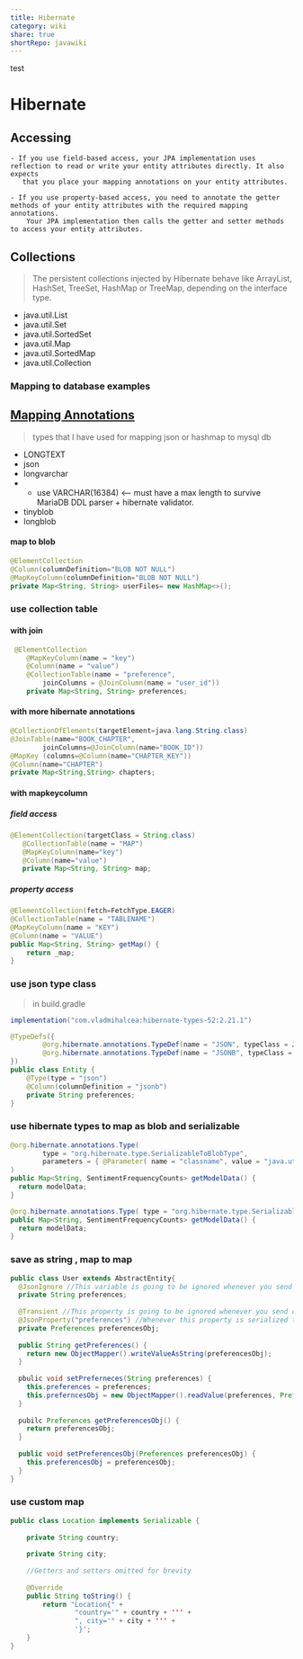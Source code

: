 ```yaml
---  
title: Hibernate    
category: wiki  
share: true    
shortRepo: javawiki  
---  
```

test  
# Hibernate  
## Accessing  
```  
- If you use field-based access, your JPA implementation uses reflection to read or write your entity attributes directly. It also expects   
   that you place your mapping annotations on your entity attributes.  
  
- If you use property-based access, you need to annotate the getter methods of your entity attributes with the required mapping annotations.   
    Your JPA implementation then calls the getter and setter methods to access your entity attributes.  
```  
  
  
## Collections  
  
> The persistent collections injected by Hibernate behave like ArrayList, HashSet, TreeSet, HashMap or TreeMap, depending on the interface type.  
- java.util.List  
- java.util.Set  
- java.util.SortedSet  
- java.util.Map  
- java.util.SortedMap  
- java.util.Collection  
  
### Mapping to database examples  
## [Mapping Annotations](https://docs.jboss.org/hibernate/orm/current/userguide/html_single/Hibernate_User_Guide.html#annotations)  
> types that I have used for mapping json or hashmap to mysql db  
- LONGTEXT  
- json  
- longvarchar  
- - use VARCHAR(16384) <-- must have a max length to survive MariaDB DDL parser + hibernate validator.  
- tinyblob  
- longblob  
#### map to blob  
```java  
@ElementCollection  
@Column(columnDefinition="BLOB NOT NULL")  
@MapKeyColumn(columnDefinition="BLOB NOT NULL")  
private Map<String, String> userFiles= new HashMap<>();  
```  
  
### use collection table  
#### with join  
```java  
 @ElementCollection  
    @MapKeyColumn(name = "key")  
    @Column(name = "value")  
    @CollectionTable(name = "preference",  
        joinColumns = @JoinColumn(name = "user_id"))  
    private Map<String, String> preferences;  
```  
  
#### with more hibernate annotations  
```java  
@CollectionOfElements(targetElement=java.lang.String.class)  
@JoinTable(name="BOOK_CHAPTER",  
        joinColumns=@JoinColumn(name="BOOK_ID"))  
@MapKey (columns=@Column(name="CHAPTER_KEY"))  
@Column(name="CHAPTER")  
private Map<String,String> chapters;  
```  
  
#### with mapkeycolumn  
 ##### field access  
 ```java  
@ElementCollection(targetClass = String.class)  
    @CollectionTable(name = "MAP")  
    @MapKeyColumn(name="key")  
    @Column(name="value")  
    private Map<String, String> map;  
```  
  
##### property access  
```java  
@ElementCollection(fetch=FetchType.EAGER)  
@CollectionTable(name = "TABLENAME")  
@MapKeyColumn(name = "KEY")  
@Column(name = "VALUE")  
public Map<String, String> getMap() {  
    return _map;  
}  
```  
  
  
### use json type class  
> in build.gradle  
```groovy  
implementation("com.vladmihalcea:hibernate-types-52:2.21.1")  
```  
  
```java  
@TypeDefs({  
        @org.hibernate.annotations.TypeDef(name = "JSON", typeClass = JsonBlobType.class),  
        @org.hibernate.annotations.TypeDef(name = "JSONB", typeClass = JsonBinaryType.class)  
})  
public class Entity {  
    @Type(type = "json")  
    @Column(columnDefinition = "jsonb")  
    private String preferences;  
}  
```  
  
### use hibernate types to map as blob and serializable  
```java  
@org.hibernate.annotations.Type(  
        type = "org.hibernate.type.SerializableToBlobType",   
        parameters = { @Parameter( name = "classname", value = "java.util.HashMap" ) }  
)  
public Map<String, SentimentFrequencyCounts> getModelData() {  
  return modelData;  
}  
```  
  
```java  
@org.hibernate.annotations.Type( type = "org.hibernate.type.SerializableType" )  
public Map<String, SentimentFrequencyCounts> getModelData() {  
  return modelData;  
}  
```  
  
### save as string , map to map  
```java  
public class User extends AbstractEntity{  
  @JsonIgnore //This variable is going to be ignored whenever you send data to a client(ie. web browser)  
  private String preferences;  
  
  @Transient //This property is going to be ignored whenever you send data to the database  
  @JsonProperty("preferences") //Whenever this property is serialized to the client, it is going to be named "perferences" instead "preferencesObj"  
  private Preferences preferencesObj;  
  
  public String getPreferences() {  
    return new ObjectMapper().writeValueAsString(preferencesObj);  
  }  
  
  pbulic void setPreferneces(String preferences) {  
    this.preferences = preferences;  
    this.preferncesObj = new ObjectMapper().readValue(preferences, Preferences.class);  
  }  
  
  pubilc Preferences getPreferencesObj() {  
    return preferencesObj;  
  }  
  
  public void setPreferencesObj(Preferences preferencesObj) {  
    this.preferencesObj = preferencesObj;  
  }  
}  
```  
  
### use custom map  
```java  
public class Location implements Serializable {  
   
    private String country;  
   
    private String city;  
   
    //Getters and setters omitted for brevity  
   
    @Override  
    public String toString() {  
        return "Location{" +  
                "country='" + country + ''' +  
                ", city='" + city + ''' +  
                '}';  
    }  
}  
```  
  
